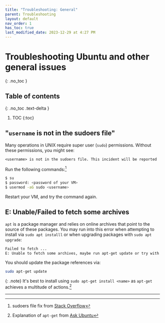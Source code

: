 ```yaml
---
title: "Troubleshooting: General"
parent: Troubleshooting
layout: default
nav_order: 1
has_toc: true
last_modified_date: 2023-12-29 at 4:27 PM
---
```


# Troubleshooting Ubuntu and other general issues
{: .no_toc }

## Table of contents
{: .no_toc .text-delta }

1. TOC
{:toc}

## "`username` is not in the sudoers file"

Many operations in UNIX require super user (`sudo`) permissions. Without these permissions, you might see:
```
<username> is not in the sudoers file. This incident will be reported
```

Run the following commands:[^1]
```bash
$ su
$ password: <password of your VM>
$ usermod -aG sudo <username>
```

Restart your VM, and try the command again.

## E: Unable/Failed to fetch some archives

`apt` is a package manager and relies on online archives that point to the source of these packages. You may run into this error when attempting to install via `sudo apt installl` or when upgrading packages with `sudo apt upgrade`:
```bash
Failed to fetch ...
E: Unable to fetch some archives, maybe run apt-get update or try with --fix-missing?
```

You should update the package references via:
```bash
sudo apt-get update
```

{: .note}
It's best to install using `sudo apt-get install <name>` as `apt-get` achieves a multitude of actions.[^2]

---

[^1]: sudoers file fix from [Stack Overflow](https://stackoverflow.com/a/47810801)

[^2]: Explanation of `apt-get` from [Ask Ubuntu](https://askubuntu.com/a/540943)

